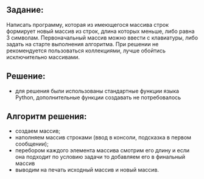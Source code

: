## **Задание:**
Написать программу, которая из имеющегося массива строк формирует новый массив из строк, длина которых меньше, либо равна 3 символам. Первоначальный массив можно ввести с клавиатуры, либо задать на старте выполнения алгоритма. При решении не рекомендуется пользоваться коллекциями, лучше обойтись исключительно массивами.
## **Решение:**
* для решения были использованы стандартные функции языка Python, дополнительные функции создавать не потребовалось
## **Алгоритм решения:**
* создаем массив;
* наполняем массив строками (ввод в консоли, подсказка в первом сообщении);
* перебором каждого элемента массива смотрим его длину и если она подходит по условию задачи то добавляем его в финальный массив
* выводим на печать исходный массив и новый массив.